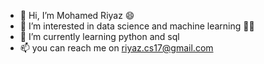 - 👋 Hi, I’m Mohamed Riyaz 😄
- 👀 I’m interested in data science and machine learning 👨‍💻
- 🌱 I’m currently learning python and sql
- 📫 you can reach me on riyaz.cs17@gmail.com

